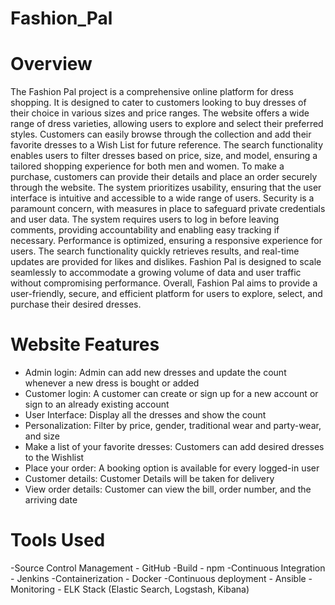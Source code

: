 # Fashion_Pal

# Overview
The Fashion Pal project is a comprehensive online platform for dress shopping. It is designed to cater to customers looking to buy dresses of their choice in various sizes and price ranges. The website offers a wide range of dress varieties, allowing users to explore and select their preferred styles. Customers can easily browse through the collection and add their favorite dresses to a Wish List for future reference. The search functionality enables users to filter dresses based on price, size, and model, ensuring a tailored shopping experience for both men and women. To make a purchase, customers can provide their details and place an order securely through the website. The system prioritizes usability, ensuring that the user interface is intuitive and accessible to a wide range of users. Security is a paramount concern, with measures in place to safeguard private credentials and user data. The system requires users to log in before leaving comments, providing accountability and enabling easy tracking if necessary. Performance is optimized, ensuring a responsive experience for users. The search functionality quickly retrieves results, and real-time updates are provided for likes and dislikes. Fashion Pal is designed to scale seamlessly to accommodate a growing volume of data and user traffic without compromising performance. Overall, Fashion Pal aims to provide a user-friendly, secure, and efficient platform for users to explore, select, and purchase their desired dresses.

# Website Features
- Admin login: Admin can add new dresses and update the count whenever a new dress is bought or added 
- Customer login: A customer can create or sign up for a new account or sign to an already existing account
- User Interface: Display all the dresses and show the count
- Personalization: Filter by price, gender, traditional wear and party-wear, and size
- Make a list of your favorite dresses: Customers can add desired dresses to the Wishlist
- Place your order: A booking option is available for every logged-in user
- Customer details: Customer Details will be taken for delivery
- View order details: Customer can view the bill, order number, and the arriving date

# Tools Used
-Source Control Management - GitHub
-Build - npm
-Continuous Integration - Jenkins
-Containerization - Docker
-Continuous deployment - Ansible
-Monitoring - ELK Stack (Elastic Search, Logstash, Kibana)
